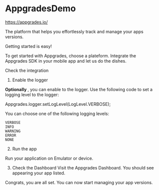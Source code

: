 # AppgradesDemo

https://appgrades.io/

The platform that helps you effortlessly track and manage your apps versions.

Getting started is easy!

To get started with Appgrades, choose a plateform. Integrate the Appgrades SDK
in your mobile app and let us do the dishes.

Check the integration
1. Enable the logger

<B> Optionally </B>, you can enable to the logger. Use the following code to set a logging level to the logger:

Appgrades.logger.setLogLevel(LogLevel.VERBOSE);

You can choose one of the following logging levels:

    VERBOSE
    INFO
    WARNING
    ERROR
    NONE

2. Run the app

Run your application on Emulator or device.

3. Check the Dashboard
Visit the Appgrades Dashboard. You should see appearing your app listed.

Congrats, you are all set. You can now start managing your app versions.

